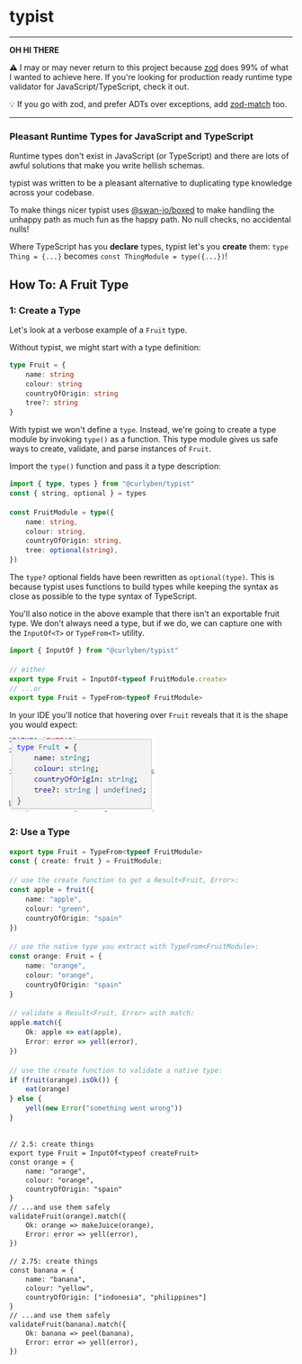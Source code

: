 # typist

---
**OH HI THERE**

⚠️ I may or may never return to this project because [zod](https://github.com/colinhacks/zod#basic-usage) does 99% of what I wanted to achieve here. If you're looking for production ready runtime type validator for JavaScript/TypeScript, check it out.

💡 If you go with zod, and prefer ADTs over exceptions, add [zod-match](https://github.com/benbenbenbenbenben/zod-match) too.

---

### Pleasant Runtime Types for JavaScript and TypeScript

Runtime types don't exist in JavaScript (or TypeScript) and there are lots of awful solutions that make you write hellish schemas.

typist was written to be a pleasant alternative to duplicating type knowledge across your codebase.

To make things nicer typist uses [@swan-io/boxed](https://swan-io.github.io/boxed/) to make handling the unhappy path as much fun as the happy path. No null checks, no accidental nulls!

Where TypeScript has you **declare** types, typist let's you **create** them: `type Thing = {...}` becomes `const ThingModule = type({...})`!

## How To: A Fruit Type

### 1: Create a Type

Let's look at a verbose example of a `Fruit` type.

Without typist, we might start with a type definition:

```TypeScript
type Fruit = {
    name: string
    colour: string
    countryOfOrigin: string
    tree?: string
}
```

With typist we won't define a `type`. Instead, we're going to create a type module by invoking `type()` as a function. This type module gives us safe ways to create, validate, and parse instances of `Fruit`.

Import the `type()` function and pass it a type description:

```TypeScript
import { type, types } from "@curlyben/typist"
const { string, optional } = types

const FruitModule = type({
    name: string,
    colour: string,
    countryOfOrigin: string,
    tree: optional(string),
})
```

The `type?` optional fields have been rewritten as `optional(type)`. This is because typist uses functions to build types while keeping the syntax as close as possible to the type syntax of TypeScript.

You'll also notice in the above example that there isn't an exportable fruit type. We don't always need a type, but if we do, we can capture one with the `InputOf<T>` or `TypeFrom<T>` utility. 

```TypeScript
import { InputOf } from "@curlyben/typist"

// either
export type Fruit = InputOf<typeof FruitModule.create>
// ...or
export type Fruit = TypeFrom<typeof FruitModule>
```

In your IDE you'll notice that hovering over `Fruit` reveals that it is the shape you would expect:

![](hover-fruit-vscode.png)


### 2: Use a Type

```TypeScript
export type Fruit = TypeFrom<typeof FruitModule>
const { create: fruit } = FruitModule;

// use the create function to get a Result<Fruit, Error>:
const apple = fruit({
    name: "apple",
    colour: "green",
    countryOfOrigin: "spain"
})

// use the native type you extract with TypeFrom<FruitModule>:
const orange: Fruit = {
    name: "orange",
    colour: "orange",
    countryOfOrigin: "spain"
}

// validate a Result<Fruit, Error> with match:
apple.match({
    Ok: apple => eat(apple),
    Error: error => yell(error),
})

// use the create function to validate a native type:
if (fruit(orange).isOk()) {
    eat(orange)
} else {
    yell(new Error("something went wrong"))
}

```

```

// 2.5: create things
export type Fruit = InputOf<typeof createFruit>
const orange = {
    name: "orange",
    colour: "orange",
    countryOfOrigin: "spain"
}
// ...and use them safely
validateFruit(orange).match({
    Ok: orange => makeJuice(orange),
    Error: error => yell(error),
})

// 2.75: create things
const banana = {
    name: "banana",
    colour: "yellow",
    countryOfOrigin: ["indonesia", "philippines"]
}
// ...and use them safely
validateFruit(banana).match({
    Ok: banana => peel(banana),
    Error: error => yell(error),
})
```
